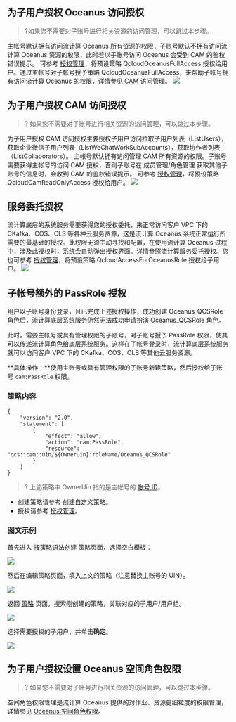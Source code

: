 ## 为子用户授权 Oceanus 访问授权
>?如果您不需要对子账号进行相关资源的访问管理，可以跳过本步骤。

主帐号默认拥有访问流计算 Oceanus 所有资源的权限，子账号默认不拥有访问流计算 Oceanus 资源的权限，此时若以子账号访问 Oceanus 会受到 CAM 的鉴权错误提示。
可参考 [授权管理](https://cloud.tencent.com/document/product/598/10602)，将预设策略  QcloudOceanusFullAccess 授权给用户。通过主帐号对子帐号授予策略 QcloudOceanusFullAccess，来帮助子帐号拥有访问流计算 Oceanus 的权限，详情参见 [CAM 访问管理](https://cloud.tencent.com/document/product/849/38622)。
![](https://qcloudimg.tencent-cloud.cn/raw/c82b2544124832841c5fc44c4137e4bd.png)

## 为子用户授权 CAM 访问授权

>? 如果您不需要对子账号进行相关资源的访问管理，可以跳过本步骤。

为子用户授权 CAM 访问授权主要授权子用户访问拉取子用户列表（ListUsers），获取企业微信子用户列表（ListWeChatWorkSubAccounts），获取协作者列表（ListCollaborators）。
主帐号默认拥有访问管理 CAM 所有资源的权限。子账号需要获得主帐号的访问 CAM 授权，否则子账号在 成员管理/角色管理 获取其他子账号的信息时，会收到 CAM 的鉴权错误提示。
可参考 [授权管理](https://cloud.tencent.com/document/product/598/10602)，将预设策略  QcloudCamReadOnlyAccess 授权给用户。
![](https://qcloudimg.tencent-cloud.cn/raw/bf6797245b45eb5ae99d773cedd99019.png)

## 服务委托授权
流计算底层的系统服务需要获得您的授权委托，来正常访问客户 VPC 下的 CKafka、COS、CLS 等各种云服务资源，这是流计算 Oceanus 系统正常运行所需要的最基础的授权。此权限无须主动寻找和配置，在使用流计算 Oceanus 过程中，涉及此授权时，系统会自动弹出授权界面。详情参照[流计算服务委托授权](https://cloud.tencent.com/document/product/849/38290)。您也可参考 [授权管理](https://cloud.tencent.com/document/product/598/10602)，将预设策略 QcloudAccessForOceanusRole 授权给子用户。
![](https://qcloudimg.tencent-cloud.cn/raw/875e76f14884e98bed6ffc42e87c7935.png)

## 子帐号额外的 PassRole 授权
用户以子账号身份登录，且已完成上述授权操作，成功创建 Oceanus_QCSRole 角色后，流计算底层系统服务仍然无法成功申请扮演 Oceanus_QCSRole 角色。

此时，需要主帐号或具有管理权限的子账号，对子账号授予 PassRole 权限，使其可以传递流计算角色给底层系统服务。这样在子帐号登录时，流计算底层系统服务就可以访问客户 VPC 下的 CKafka、COS、CLS 等其他云服务资源。

**具体操作：**使用主账号或具有管理权限的子账号新建策略，然后授权给子账号 `cam:PassRole` 权限。

### 策略内容
```
{
    "version": "2.0",
    "statement": [
        {
            "effect": "allow",
            "action": "cam:PassRole",
            "resource": "qcs::cam::uin/${OwnerUin}:roleName/Oceanus_QCSRole"
        }
    ]
}
```
> ? 上述策略中 OwnerUin 指的是主帐号的 [帐号 ID](https://console.cloud.tencent.com/developer)。

- 创建策略请参考 [创建自定义策略](https://cloud.tencent.com/document/product/598/37739)。
- 授权请参考 [授权管理](https://cloud.tencent.com/document/product/598/10602)。

### 图文示例
首先进入 [按策略语法创建](https://console.cloud.tencent.com/cam/policy/createV2) 策略页面，选择空白模板：

![](https://main.qcloudimg.com/raw/21e84868bbc096a4559e8b307ddd3589.png)

然后在编辑策略页面，填入上文的策略（注意替换主账号的 UIN）。

![](https://main.qcloudimg.com/raw/a185bfc8542cc57efcb28604551cc57f.png)

返回 [策略](https://console.cloud.tencent.com/cam/policy) 页面，搜索刚创建的策略，关联对应的子用户/用户组。

![](https://main.qcloudimg.com/raw/45f5a89493f7630e2dc4e6a7ecd3cbec.png)

选择需要授权的子用户，并单击**确定**。

![](https://main.qcloudimg.com/raw/ea4100b49cd1ace2db6dc16c849bbe37.png)


## 为子用户授权设置 Oceanus 空间角色权限

>? 如果您不需要对子账号进行相关资源的访问管理，可以跳过本步骤。

空间角色权限管理是流计算 Oceanus 提供的对作业、资源更细粒度的权限管理，详情参见 [Oceanus 空间角色权限](https://cloud.tencent.com/document/product/849/61002)。
